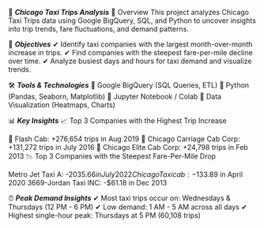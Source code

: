 🚖 ***Chicago Taxi Trips Analysis***
📌 Overview
This project analyzes Chicago Taxi Trips data using Google BigQuery, SQL, and Python to uncover insights into trip trends, fare fluctuations, and demand patterns.

🎯 ***Objectives***
✔ Identify taxi companies with the largest month-over-month increase in trips.
✔ Find companies with the steepest fare-per-mile decline over time.
✔ Analyze busiest days and hours for taxi demand and visualize trends.

🛠 ***Tools & Technologies***
🔹 Google BigQuery (SQL Queries, ETL)
🔹 Python (Pandas, Seaborn, Matplotlib)
🔹 Jupyter Notebook / Colab
🔹 Data Visualization (Heatmaps, Charts)

📊 ***Key Insights***
📈 Top 3 Companies with the Highest Trip Increase

🚖 Flash Cab: +276,654 trips in Aug 2019
🚕 Chicago Carriage Cab Corp: +131,272 trips in July 2016
🚕 Chicago Elite Cab Corp: +24,798 trips in Feb 2013
📉 Top 3 Companies with the Steepest Fare-Per-Mile Drop

Metro Jet Taxi A: -$2035.66 in July 2022
Chicago Taxicab: -$133.89 in April 2020
3669-Jordan Taxi INC: -$61.18 in Dec 2013

⏰ ***Peak Demand Insights***
✔ Most taxi trips occur on: Wednesdays & Thursdays (12 PM - 6 PM)
✔ Low demand: 1 AM - 5 AM across all days
✔ Highest single-hour peak: Thursdays at 5 PM (60,108 trips)

